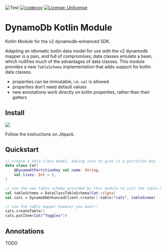 ![Test](https://github.com/oharaandrew314/dynamodb-kotlin-module/workflows/Test/badge.svg)
[![codecov](https://codecov.io/gh/oharaandrew314/dynamodb-kotlin-module/branch/master/graph/badge.svg)](https://codecov.io/gh/oharaandrew314/dynamodb-kotlin-module)
[![License: Unlicense](https://img.shields.io/badge/license-Unlicense-blue.svg)](http://unlicense.org/)

# DynamoDb Kotlin Module

Kotlin Module for the v2 dynamodb-enhanced SDK.

Adapting an idiomatic kotlin data model for use with the v2 dynamodb mapper is a pain, and full of compromises;
data classes emulate a bean, which nullifies much of the advantages of data classes.
This module provides a new `TableSchema` implementation that adds support for kotlin data classes.

- properties can be immutable; i.e. `val` is allowed
- properties don't need default values
- new annotations work directly on kotlin properties, rather than their getters

## Install

[![](https://jitpack.io/v/oharaandrew314/dynamodb-kotlin-module.svg)](https://jitpack.io/#oharaandrew314/dynamodb-kotlin-module)

Follow the instructions on Jitpack.

## Quickstart

```kotlin
// create a data class model, making sure to give it a partition key
data class Cat(
    @DynamoKtPartitionKey val name: String,
    val lives: Int = 9,
)

// use the new table schema provided by this module to init the table mapper
val tableSchema = DataClassTableSchema(Cat::class)
val cats = DynamoDbEnhancedClient.create().table("cats", tableScema)

// use the table mapper however you want!!
cats.createTable()
cats.putItem(Cat("Toggles"))
```

## Annotations

TODO
